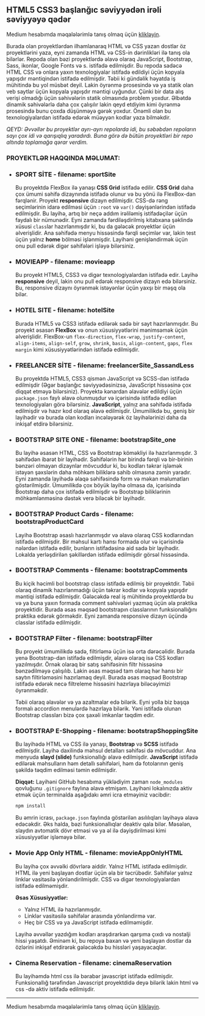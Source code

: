 ## HTML5 CSS3 başlanğıc səviyyədən irəli səviyyəyə qədər
Medium hesabımda məqalələrimlə tanış olmaq üçün [klikləyin](https://medium.com/@rasuljangirli).

Burada olan proyektlərdən ilhamlanaraq HTML və CSS yazan dostlar öz proyektlərini yaza, eyni zamanda HTML və CSS-in dərinlikləri ilə tanış ola bilərlər. Repoda olan bəzi proyektlərdə əlavə olaraq JavaScript, Bootstrap, Sass, ikonlar, Google Fonts və s. istifadə edilmişdir. Bu repoda sadəcə HTML CSS və onlara yaxın texnologiyalar istifadə edildiyi üçün kopyala yapışdır məntiqindən istifadə edilmişdir. Təbii ki gündəlik həyatda iş mühitində bu yol müsbət deyil. Lakin öyrənmə prosesində və ya statik olan veb saytlar üçün kopyala yapışdır məntiqi uyğundur. Çünki bir data alış verişi olmadığı üçün səhivələrin statik olmasında problem yoxdur. Əlbətdə dinamik səhivələrlə daha çox çalışılır lakin qeyd etdiyim kimi öyrənmə prosesində bunu çoxda düşünməyə gərək yoxdur. Önəmli olan bu texnologiyalardan istifadə edərək müəyyən kodlar yaza bilməkdir.

*QEYD: Əvvəllər bu proyektlər ayrı-ayrı repolarda idi, bu səbəbdən repoların sayı çox idi və qarışıqlıq yaradırdı. Buna görə də bütün proyektləri bir repo altında toplamağa qərar verdim.*

### PROYEKTLƏR HAQQINDA MƏLUMAT:

* ### SPORT SİTE - filename: sportSite

  Bu proyektdə FlexBox ilə yanaşı **CSS Grid** istifadə edilir. **CSS Grid** daha çox ümumi səhifə dizaynında istifadə olunur və bu yönü ilə FlexBox-dan fərqlənir. Proyekt **responsive** dizayn edilmişdir. CSS-də rəng seçimlərinin idarə edilməsi üçün `:root` və `var()` dəyişənlərindən istifadə edilmişdir. Bu layihə, artıq bir neçə addım irəliləmiş istifadəçilər üçün faydalı bir nümunədir. Eyni zamanda fərdiləşdirilmiş kitabxana şəklində xüsusi `class`lar hazırlanmışdır ki, bu da gələcək proyektlər üçün əlverişlidir. Ana səhifədə menyu hissəsində fərqli seçimlər var, lakin test üçün yalnız **home** bölməsi işlənmişdir. Layihəni genişləndirmək üçün onu pull edərək digər səhifələri işləyə bilərsiniz.


* ### MOVIEAPP - filename: movieapp

  Bu proyekt HTML5, CSS3 və digər texnologiyalardan istifadə edir. Layihə **responsive** deyil, lakin onu pull edərək responsive dizayn edə bilərsiniz. Bu, responsive dizaynı öyrənmək istəyənlər üçün yaxşı bir məşq ola bilər.


* ### HOTEL SITE - filename: hotelSite 

  Burada HTML5 və CSS3 istifadə edilərək sadə bir sayt hazırlanmışdır. Bu proyekt əsasən **FlexBox** və onun xüsusiyyətlərini mənimsəmək üçün əlverişlidir. FlexBox-un `flex-direction`, `flex-wrap`, `justify-content`, `align-items`, `align-self`, `grow`, `shrink`, `basis`, `align-content`, `gaps`, `flex margin` kimi xüsusiyyətlərindən istifadə edilmişdir.


* ### FREELANCER SİTE - filename: freelancerSite_SassandLess

  Bu proyektdə HTML5, CSS3  qismən JavaScript və SCSS-dən istifadə edilmişdir (Əgər başlanğıc səviyyədəsinizsə, JavaScript hissəsinə çox diqqət etməyə bilərsiniz). Proyektə kənardan əlavələr edildiyi üçün `package.json` faylı əlavə olunmuşdur və içərisində istifadə edilən texnologiyaları görə bilərsiniz. **JavaScript**, yalnız ana səhifədə istifadə edilmişdir və hazır kod olaraq əlavə edilmişdir. Ümumilikdə bu, geniş bir layihədir və burada olan kodları incələyərək öz layihələrinizi daha da inkişaf etdirə bilərsiniz.


* ### BOOTSTRAP SITE ONE - filename: bootstrapSite_one

  Bu layihə əsasən HTML, CSS və Bootstrap köməkliyi ilə hazırlanmışdır. 3 səhifədən ibarət bir layihədir. Səhifələrin hər birində fərqli və bir-birinin bənzəri olmayan dizaynlar mövcuddur ki, bu kodları təkrar işləmək istəyən şəxslərin daha möhkəm biliklərə sahib olmasına zəmin yaradır. Eyni zamanda layihədə əlaqə səhifəsində form və məkan məlumatları göstərilmişdir. Ümumilikdə çox böyük layihə olmasa da, içərisində Bootstrap daha çox istifadə edilmişdir və Bootstrap biliklərinin möhkəmlənməsinə dəstək verə biləcək bir layihədir.

* ### BOOTSTRAP Product Cards - filename: bootstrapProductCard

  Layihə Bootstrap əsaslı hazırlanmışdır və əlavə olaraq CSS kodlarından istifadə edilmişdir. Bir məhsul kartı hansı formada olur və içərisində nələrdən istifadə edilir, bunların istifadəsinə aid sadə bir layihədir. Lokalda yerləşdirilən şəkillərdən istifadə edilmişdir görsəl hissəsində.

* ### BOOTSTRAP Comments - filename: bootstrapComments

  Bu kiçik həcimli bol bootstrap classı istifadə edilmiş bir proyektdir. Təbii olaraq dinamik hazırlanmadığı üçün təkrar kodlar və kopyala yapışdır məntiqi istifadə edilmişdir. Gələcəkdə real iş mühitində proyektlərdə bu və ya buna yaxın formada comment səhivələri yazmaq üçün əla praktika proyektidir. Burada əsas məqsəd bootstrapın classlarının funksionallığını praktika edərək görməkdir. Eyni zamanda responsive dizayn üçündə classlar istifadə edilmişdir.

* ### BOOTSTRAP Filter - filename: bootstrapFilter

  Bu proyekt ümumilikdə sadə, filtirləmə üçün isə orta dərəcəlidir. Burada yenə Bootstrap-dan istifadə edilmişdir, əlavə olaraq isə CSS kodları yazılmışdır. Örnək olaraq bir satış səhifəsinin filtr hissəsinə bənzədilməyə çalışılıb. Lakin əsas məqsəd tam olaraq hər hansı bir saytın filtirləməsini hazırlamaq deyil. Burada əsas məqsəd Bootstrap istifadə edərək necə filtreleme hissəsini hazırlaya biləcəyimizi öyrənməkdir. 

  Təbii olaraq əlavələr və ya azaltmalar edə bilərik. Eyni yolla biz başqa formalı accordion menulərdə hazırlaya bilərik. Yəni istifadə olunan Bootstrap classları bizə çox şaxəli imkanlar təqdim edir.


* ### BOOTSTRAP E-Shopping - filename: bootstrapShoppingSite

  Bu layihədə HTML və CSS ilə yanaşı, **Bootstrap** və **SCSS** istifadə edilmişdir. Layihə daxilində məhsul detalları səhifəsi də mövcuddur. Ana menyuda **slayd (slide)** funksionallığı əlavə edilmişdir. **JavaScript** istifadə edilərək məhsulların həm detallı səhifələri, həm də fotolarının geniş şəkildə təqdim edilməsi təmin edilmişdir.

  **Diqqət:** Layihəni GitHub hesabıma yüklədiyim zaman `node_modules` qovluğunu `.gitignore` faylına əlavə etmişəm. Layihəni lokalınızda aktiv etmək üçün terminalda aşağıdakı əmri icra etməyiniz vacibdir:

  ```cmd
  npm install
  ```
  Bu əmrin icrası, `package.json` faylında göstərilən asılılıqları layihəyə əlavə edəcəkdir. Əks halda, bəzi funksionallıqlar deaktiv qala bilər. Məsələn, slaydın avtomatik dövr etməsi və ya əl ilə dəyişdirilməsi kimi xüsusiyyətlər işləməyə bilər.


* ### Movie App Only HTML - filename: movieAppOnlyHTML

  Bu layihə çox əvvəlki dövrlərə aiddir. Yalnız HTML istifadə edilmişdir. HTML ilə yeni başlayan dostlar üçün əla bir təcrübədir. Səhifələr yalnız linklər vasitəsilə yönləndirilmişdir. CSS və digər texnologiyalardan istifadə edilməmişdir.

  **Əsas Xüsusiyyətlər:**
  - Yalnız HTML ilə hazırlanmışdır.
  - Linklər vasitəsilə səhifələr arasında yönləndirmə var.
  - Heç bir CSS və ya JavaScript istifadə edilməmişdir.

  Layihə əvvəllər yazdığım kodları araşdırarkən qarşıma çıxdı və nostalji hissi yaşatdı. Əminəm ki, bu repoya baxan və yeni başlayan dostlar da özlərini inkişaf etdirərək gələcəkdə bu hissləri yaşayacaqlar.


* ### Cinema Reservation - filename: cinemaReservation
  
  Bu layihəmdə html css ilə bərabər javascript istifadə edilmişdir. Funksionallığ tərəfindən Javascript proyektdidə deyə bilərik lakin html və css -də aktiv istifadə edilmişdir.



---

Medium hesabımda məqalələrimlə tanış olmaq üçün [klikləyin](https://medium.com/@rasuljangirli).
